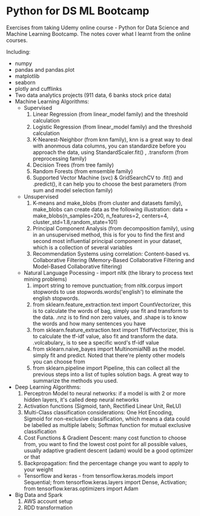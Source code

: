# Python for DS ML Bootcamp
Exercises from taking Udemy online course - Python for Data Science and Machine Learning Bootcamp. The notes cover what I learnt from the online courses.

Including:
- numpy 
- pandas and pandas.plot
- matplotlib
- seaborn
- plotly and cufflinks
- Two data analytics projects (911 data, 6 banks stock price data)
- Machine Learning Algorithms:
  * Supervised
    1. Linear Regression (from linear_model family) and the threshold calculation
    2. Logistic Regression (from linear_model family) and the threshold calculation
    3. K-Nearest-Neighbor (from knn family), knn is a great way to deal with anonmous data columns, you can standardize before you approach the data, using StandardScaler.fit() , .transform (from preprocessing family)
    4. Decision Trees (from tree family)
    5. Random Forests (from emsemble family)
    6. Supported Vector Machine (svc) & GridSearchCV to .fit() and .predict(), it can help you to choose the best parameters (from sum and model selection family)
  * Unsupervised
    1. K-means and make_blobs (from cluster and datasets family), make_blobs can create data as the following illustration:
    data = make_blobs(n_samples=200, n_features=2, centers=4, cluster_std=1.8,random_state=101)
    2. Principal Component Analysis (from decomposition family), using in an unsupervised method, this is for you to find the first and second most influential principal component in your dataset, which is a collection of several variables
    3. Recommendation Systems using correlation: Content-based vs. Collaborative Filtering (Memory-Based Collaborative Filtering and Model-Based Collaborative filtering)
  * Natural Language Pocessing - import nltk (the library to process text mining problems)
    1. import string to remove punctuation; from nltk.corpus import stopwords to use stopwords.words('english') to eliminate the english stopwords.
    2. from sklearn.feature_extraction.text import CountVectorizer, this is to calculate the words of bag, simply use fit and transform to the data. .nnz is to find non zero values, and .shape is to know the words and how many sentences you have
    3. from sklearn.feature_extraction.text import TfidfVectorizer, this is to calculate the tf-idf value, also fit and transform the data. .volcabulary_ is to see a specific word's tf-idf value
    4. from sklearn.naive_bayes import MultinomialNB as the model. simply fit and predict. Noted that there're plenty other models you can choose from
    5. from sklearn.pipeline import Pipeline, this can collect all the previous steps into a list of tuples solution bags. A great way to summarize the methods you used. 
- Deep Learning Algorithms:
  1. Perceptron Model to neural networks: if a model is with 2 or more hidden layers, it's called deep neural networks
  2. Activation functions (Sigmoid, tanh, Rectified Linear Unit, ReLU)
  3. Multi-Class classification considerations: One Hot Encoding, Sigmoid for non-exclusive classification, which means a data could be labelled as multiple labels; Softmax function for mutual exclusive classification
  4. Cost Functions & Gradient Descent: many cost function to choose from, you want to find the lowest cost point for all possible values, usually adaptive gradient descent (adam) would be a good optimizer or that
  5. Backpropagation: find the percentage change you want to apply to your weight
  * Tensorflow and keras - from tensorflow.keras.models import Sequential; from tensorflow.keras.layers import Dense, Activation; from tensorflow.keras.optimizers import Adam
- Big Data and Spark
  1. AWS account setup
  2. RDD transformation

